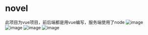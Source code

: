 # novel
此项目为vue项目，前后端都是用vue编写，服务端使用了node
![image](https://user-images.githubusercontent.com/87349914/175437618-e43eeda6-7bf5-4581-8e5f-6b71a29a1dae.png)
![image](https://user-images.githubusercontent.com/87349914/175437637-4de5295a-49de-4f14-ad93-346cb2c9c36e.png)
![image](https://user-images.githubusercontent.com/87349914/175437649-309ea8ac-2754-4153-8420-152028663d92.png)
![image](https://user-images.githubusercontent.com/87349914/175437675-b2ae1ad4-edcf-421d-afc4-d754b18b4170.png)

